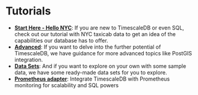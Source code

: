 # Tutorials

- **[Start Here - Hello NYC][Hello NYC]**: If you are new to TimescaleDB
or even SQL, check
out our tutorial with NYC taxicab data to get an idea of the capabilities our
database has to offer.
- **[Advanced][postGIS]**: If you want to delve into the further potential of
TimescaleDB, we have guidance for more advanced topics
like PostGIS integration.
- **[Data Sets][]**: And if you want to explore on your own
with some sample data, we have some ready-made data sets for you to explore.
- **[Prometheus adapter][]**: Integrate TimescaleDB with Prometheus monitoring for scalability and SQL powers

[Hello NYC]: /tutorials/tutorial-hello-nyc
[PostGIS]: /tutorials/tutorial-hello-nyc#tutorial-postgis
[Data Sets]: /tutorials/other-sample-datasets
[Prometheus adapter]: /tutorials/prometheus-adapter
